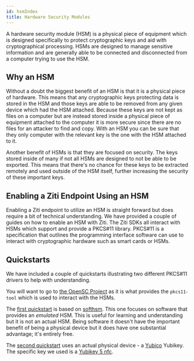 ```yaml
---
id: hsmIndex
title: Hardware Security Modules
---
```


A hardware security module (HSM) is a physical piece of equipment which is designed specifically to protect cryptographic keys
and aid with cryptographical processing. HSMs are designed to manage sensitive information and are generally able to be
connected and disconnected from a computer trying to use the HSM.

## Why an HSM

Without a doubt the biggest benefit of an HSM is that it is a physical piece of hardware. This means that any cryptographic keys
protecting data is stored in the HSM and those keys are able to be removed from any given device which had the HSM
attached. Because these keys are not kept as files on a computer but are instead stored inside a physical piece of
equipment attached to the computer it is more secure since there are no files for an attacker to find and copy. With an
HSM you can be sure that they only computer with the relevant key is the one with the HSM attached to it.

Another benefit of HSMs is that they are focused on security. The keys stored inside of many if not all HSMs are
designed to not be able to be exported. This means that there's no chance for these keys to be extracted remotely and
used outside of the HSM itself, further increasing the security of these important keys.

## Enabling a Ziti Endpoint Using an HSM

Enabling a Ziti endpoint to utilize an HSM is straight forward but does require a bit of technical understanding. We
have provided a couple of guides on how to enable an HSM with Ziti. The Ziti SDKs all interact with HSMs which support
and provide a PKCS#11 library. PKCS#11 is a specification that outlines the programming interface software can use to
interact with cryptographic hardware such as smart cards or HSMs.

## Quickstarts

We have included a couple of quickstarts illustrating two different PKCS#11 drivers to help with understanding.

You will want to go to [the OpenSC Project](https://github.com/OpenSC/OpenSC/wiki) as it is what provides the
`pkcs11-tool` which is used to interact with the HSMs.

The [first quickstart](./softhsm.mdx) is based on [softhsm](https://www.opendnssec.org/softhsm/). This one focuses on software that
provides an *emulated* HSM. This is useful for learning and understanding but it is not an actual HSM. Being software it
doesn't have the important benefit of being a physical device but it does have one substantial advantage; it's entirely
free.

The [second quickstart](./yubikey.mdx) uses an actual physical device - a [Yubico](https://www.yubico.com/) Yubikey. The specific key we
used is a [Yubikey 5 nfc](https://www.yubico.com/product/yubikey-5-nfc).
